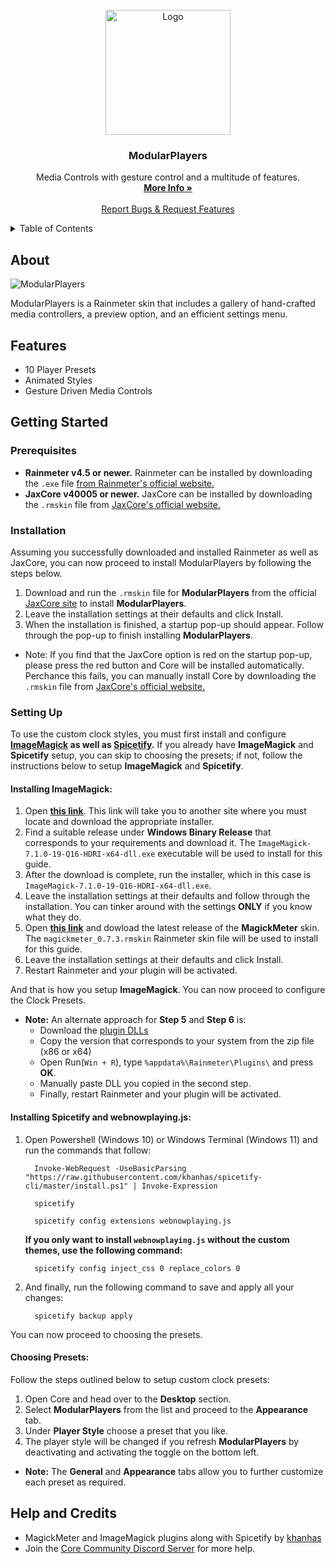 
<br />
<div align="center">
  <a href="https://github.com/Jax-Core/ModularPlayers">
    <img src="" alt="Logo" width="200" height="200">
  </a>

<h3 align="center">ModularPlayers</h3>

  <p align="center">
    Media Controls with gesture control and a multitude of features.
    <br />
    <a href="https://www.deviantart.com/jaxoriginals/art/ModularPlayers-Adaptive-music-widget-886577256"><strong>More Info »</strong></a>
    <br />
    <br />
    <a href="https://discord.gg/JmgehPSDD6">Report Bugs & Request Features </a>
  </p>
</div>


<!-- TABLE OF CONTENTS -->
<details>
  <summary>Table of Contents</summary>
  <ol>
    <li>
      <a href="#about">About</a>
    </li>
    <li>
      <a href="#Features">Features</a>
    </li>
    <li>
      <a href="#getting-started">Getting Started</a>
      <ul>
        <li><a href="#prerequisites">Prerequisites</a></li>
        <li><a href="#installation">Installation</a></li>
        <li><a href="#setting-up">Styles Setup</a>
          <ul>
           <li><a href="#installing-imagemagick">Installing ImageMagick</a></li>
        <li><a href="#choosing-presets">Choosing Presets</a>
          </ul>
        </li>
      </ul>
    </li>
    <li> <a href="#help-and-credits">Help & Credits</a></li>

  </ol>
</details>


## About

![ModularPlayers](https://images-wixmp-ed30a86b8c4ca887773594c2.wixmp.com/i/97bfd084-7ef0-496f-a835-3c41f482d38c/denufe0-a4a5dad3-3428-44da-a4e9-2acfc51592a7.png/v1/fill/w_1192,h_670,q_70,strp/modularplayers___adaptive_music_widget_by_jaxoriginals_denufe0-pre.jpg)

ModularPlayers is a Rainmeter skin that includes a gallery of hand-crafted media controllers, a preview option, and an efficient settings menu.


## Features

* 10 Player Presets
* Animated Styles
* Gesture Driven Media Controls

## Getting Started

### Prerequisites

- **Rainmeter v4.5 or newer.** Rainmeter can be installed by downloading the `.exe` file [from Rainmeter's official website.](https://www.rainmeter.net/)
- **JaxCore v40005 or newer.** JaxCore can be installed by downloading the `.rmskin` file from [JaxCore's official website.](https://jax-core.github.io/)

### Installation

Assuming you successfully downloaded and installed Rainmeter as well as JaxCore, you can now proceed to install ModularPlayers by following the steps below.

1. Download and run the `.rmskin` file for **ModularPlayers** from the official [JaxCore site](https://jax-core.github.io/) to install **ModularPlayers**.
2. Leave the installation settings at their defaults and click Install.
3. When the installation is finished, a startup pop-up should appear. Follow through the pop-up to finish installing **ModularPlayers**.

* Note:  If you find that the JaxCore option is red on the startup pop-up, please press the red button and Core will be installed automatically. Perchance this fails, you can manually install Core by downloading the `.rmskin` file from [JaxCore's official website.](https://jax-core.github.io/)

### Setting Up

To use the custom clock styles, you must first install and configure **[ImageMagick](https://github.com/khanhas/MagickMeter) as well as [Spicetify](https://spicetify.app/).** If you already have **ImageMagick** and **Spicetify** setup, you can skip to choosing the presets; if not, follow the instructions below to setup **ImageMagick** and **Spicetify**.


#### Installing ImageMagick:

1. Open **[this link](https://www.imagemagick.org/script/download.php#windows)**. This link will take you to another site where you must locate and download the appropriate installer.
2. Find a suitable release under **Windows Binary Release** that corresponds to your requirements and download it. The `ImageMagick-7.1.0-19-Q16-HDRI-x64-dll.exe` executable will be used to install for this guide.
3. After the download is complete, run the installer, which in this case is `ImageMagick-7.1.0-19-Q16-HDRI-x64-dll.exe`.
4. Leave the installation settings at their defaults and follow through the installation. You can tinker around with the settings **ONLY** if you know what they do.
5. Open **[this link](https://github.com/khanhas/MagickMeter/releases)** and dowload the latest release of the **MagickMeter** skin. The `magickmeter_0.7.3.rmskin` Rainmeter skin file will be used to install for this guide. 
6. Leave the installation settings at their defaults and click Install.
7. Restart Rainmeter and your plugin will be activated.

And that is how you setup **ImageMagick**. You can now proceed to configure the Clock Presets.

* **Note:** An alternate approach for **Step 5** and **Step 6** is:
  - Download the [plugin DLLs](https://github.com/khanhas/MagickMeter/releases)
  - Copy the version that corresponds to your system from the zip file (x86 or x64)
  - Open Run(`Win + R`), type `%appdata%\Rainmeter\Plugins\` and press **OK**.
  - Manually paste DLL you copied in the second step.
  - Finally, restart Rainmeter and your plugin will be activated.

#### Installing Spicetify and webnowplaying.js:

1. Open Powershell (Windows 10) or Windows Terminal (Windows 11) and run the commands that follow:
    ```
      Invoke-WebRequest -UseBasicParsing "https://raw.githubusercontent.com/khanhas/spicetify-cli/master/install.ps1" | Invoke-Expression

      spicetify

      spicetify config extensions webnowplaying.js
    ```
   **If you only want to install `webnowplaying.js` without the custom themes, use the following command:**
      ```
        spicetify config inject_css 0 replace_colors 0
      ```
2. And finally, run the following command to save and apply all your changes:
    ```
      spicetify backup apply
    ```

You can now proceed to choosing the presets.

#### Choosing Presets:
Follow the steps outlined below to setup custom clock presets:

1. Open Core and head over to the **Desktop** section.
2. Select **ModularPlayers** from the list and proceed to the **Appearance** tab.
3. Under **Player Style** choose a preset that you like.
4. The player style will be changed if you refresh **ModularPlayers** by deactivating and activating the toggle on the bottom left.

* **Note:** The **General** and **Appearance** tabs allow you to further customize each preset as required.

## Help and Credits
- MagickMeter and ImageMagick plugins along with Spicetify by [khanhas](https://github.com/khanhas)
- Join the [Core Community Discord Server](https://discord.gg/JmgehPSDD6) for more help.
